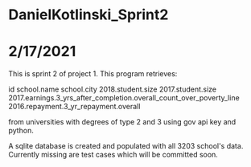 # DanielKotlinski_Sprint2
# 2/17/2021

This is sprint 2 of project 1. This program retrieves: 

id
school.name
school.city
2018.student.size
2017.student.size
2017.earnings.3_yrs_after_completion.overall_count_over_poverty_line
2016.repayment.3_yr_repayment.overall

from universities with degrees of type 2 and 3 using gov api key and python.

A sqlite database is created and populated with all 3203 school's data.
Currently missing are test cases which will be committed soon.


